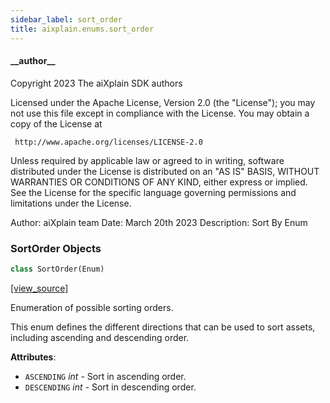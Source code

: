 ```yaml
---
sidebar_label: sort_order
title: aixplain.enums.sort_order
---
```


#### \_\_author\_\_

Copyright 2023 The aiXplain SDK authors

Licensed under the Apache License, Version 2.0 (the &quot;License&quot;);
you may not use this file except in compliance with the License.
You may obtain a copy of the License at

     http://www.apache.org/licenses/LICENSE-2.0

Unless required by applicable law or agreed to in writing, software
distributed under the License is distributed on an &quot;AS IS&quot; BASIS,
WITHOUT WARRANTIES OR CONDITIONS OF ANY KIND, either express or implied.
See the License for the specific language governing permissions and
limitations under the License.

Author: aiXplain team
Date: March 20th 2023
Description:
    Sort By Enum

### SortOrder Objects

```python
class SortOrder(Enum)
```

[[view_source]](https://github.com/aixplain/aiXplain/blob/main/aixplain/enums/sort_order.py#L27)

Enumeration of possible sorting orders.

This enum defines the different directions that can be used to sort assets,
including ascending and descending order.

**Attributes**:

- `ASCENDING` _int_ - Sort in ascending order.
- `DESCENDING` _int_ - Sort in descending order.


